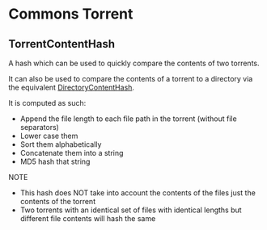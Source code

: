 # Commons Torrent

## TorrentContentHash

A hash which can be used to quickly compare the contents of two torrents.

It can also be used to compare the contents of a torrent to a directory via the equivalent [DirectoryContentHash](https://github.com/ossprj/ossprj-commons/tree/main/ossprj-commons-file#directorycontenthash). 

It is computed as such:

* Append the file length to each file path in the torrent (without file separators)
* Lower case them
* Sort them alphabetically
* Concatenate them into a string
* MD5 hash that string

NOTE
* This hash does NOT take into account the contents of the files just the contents of the torrent
* Two torrents with an identical set of files with identical lengths but different file contents will hash the same
